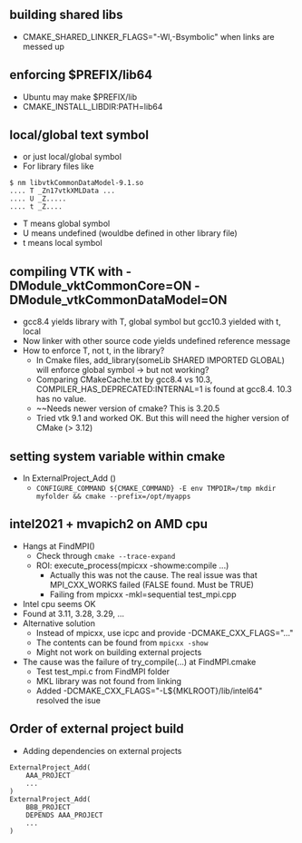 ## building shared libs
- CMAKE_SHARED_LINKER_FLAGS="-Wl,-Bsymbolic" when links are messed up

## enforcing $PREFIX/lib64
- Ubuntu may make $PREFIX/lib
- CMAKE_INSTALL_LIBDIR:PATH=lib64

## local/global text symbol
- or just local/global symbol
- For library files like
```
$ nm libvtkCommonDataModel-9.1.so
.... T _Zn17vtkXMLData ...
.... U _Z.....
.... t _Z....
```
- T means global symbol
- U means undefined (wouldbe defined in other library file)
- t means local symbol

## compiling VTK with -DModule_vktCommonCore=ON -DModule_vtkCommonDataModel=ON
- gcc8.4 yields library with T, global symbol but gcc10.3 yielded with t, local
- Now linker with other source code yields undefined reference message
- How to enforce T, not t, in the library?
  - In Cmake files, add_library(someLib SHARED IMPORTED GLOBAL) will enforce global symbol -> but not working?
  - Comparing CMakeCache.txt by gcc8.4 vs 10.3, COMPILER_HAS_DEPRECATED:INTERNAL=1 is found at gcc8.4. 10.3 has no value.
  - ~~Needs newer version of cmake? This is 3.20.5
  - Tried vtk 9.1 and worked OK. But this will need the higher version of CMake (> 3.12)

## setting system variable within cmake
- In ExternalProject_Add ()
  - `CONFIGURE_COMMAND ${CMAKE_COMMAND} -E env TMPDIR=/tmp mkdir myfolder && cmake --prefix=/opt/myapps`

## intel2021 + mvapich2 on AMD cpu
- Hangs at FindMPI()
  - Check through `cmake --trace-expand`
  - ROI: execute_process(mpicxx -showme:compile ...)
    - Actually this was not the cause. The real issue was that MPI_CXX_WORKS failed (FALSE found. Must be TRUE)
    - Failing from mpicxx -mkl=sequential test_mpi.cpp
- Intel cpu seems OK
- Found at 3.11, 3.28, 3.29, ...
- Alternative solution
  - Instead of mpicxx, use icpc and provide -DCMAKE_CXX_FLAGS="..."
  - The contents can be found from `mpicxx -show`
  - Might not work on building external projects
- The cause was the failure of try_compile(...) at FindMPI.cmake
  - Test test_mpi.c from FindMPI folder
  - MKL library was not found from linking
  - Added -DCMAKE_CXX_FLAGS="-L${MKLROOT}/lib/intel64" resolved the isue 

## Order of external project build
- Adding dependencies on external projects
```
ExternalProject_Add(
    AAA_PROJECT
    ...
)
ExternalProject_Add(
    BBB_PROJECT
    DEPENDS AAA_PROJECT
    ...
)
```

